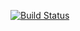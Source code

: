 [![Build Status](https://travis-ci.com/KappalLord/Testlab3.svg?branch=main)](https://travis-ci.com/KappalLord/Testlab3)
